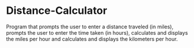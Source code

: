 # Distance-Calculator

Program that prompts the user to enter a distance traveled (in miles), prompts the user to enter the time taken (in hours), calculates and displays the miles per hour and calculates and displays the kilometers per hour.
